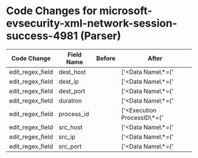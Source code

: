 # Code Changes for microsoft-evsecurity-xml-network-session-success-4981 (Parser)

| Code Change | Field Name | Before | After |
|-------------|------------|--------|-------|
| edit_regex_field | dest_host |  | ['<Data Name\\*=(\'|")RemoteMMPrincipalName(\'|")>({dest_host}[\w\-.]+)'] |
| edit_regex_field | dest_ip |  | ['<Data Name\\*=(\'|")RemoteAddress(\'|")>({dest_ip}((([0-9a-fA-F.]{0,4}):{1,2}){1,7}([0-9a-fA-F]){0,4})|(((25[0-5]|(2[0-4]|1\d|[0-9]|)\d)\.?\b){4}))(:({dest_port}\d+))?'] |
| edit_regex_field | dest_port |  | ['<Data Name\\*=(\'|")RemoteAddress(\'|")>({dest_ip}((([0-9a-fA-F.]{0,4}):{1,2}){1,7}([0-9a-fA-F]){0,4})|(((25[0-5]|(2[0-4]|1\d|[0-9]|)\d)\.?\b){4}))(:({dest_port}\d+))?', '<Data Name\\*=(\'|")RemoteKeyModPort(\'|")>({dest_port}\d+)'] |
| edit_regex_field | duration |  | ['<Data Name\\*=(\'|")MMLifetime(\'|")>({duration}[^<]+)'] |
| edit_regex_field | process_id |  | ['<Execution ProcessID\\*=(\'|")({process_id}\d+)'] |
| edit_regex_field | src_host |  | ['<Data Name\\*=(\'|")LocalMMPrincipalName(\'|")>({src_host}[^<]+)'] |
| edit_regex_field | src_ip |  | ['<Data Name\\*=(\'|")LocalAddress(\'|")>({src_ip}((([0-9a-fA-F.]{0,4}):{1,2}){1,7}([0-9a-fA-F]){0,4})|(((25[0-5]|(2[0-4]|1\d|[0-9]|)\d)\.?\b){4}))(:({src_port}\d+))?'] |
| edit_regex_field | src_port |  | ['<Data Name\\*=(\'|")LocalAddress(\'|")>({src_ip}((([0-9a-fA-F.]{0,4}):{1,2}){1,7}([0-9a-fA-F]){0,4})|(((25[0-5]|(2[0-4]|1\d|[0-9]|)\d)\.?\b){4}))(:({src_port}\d+))?', '<Data Name\\*=(\'|")LocalKeyModPort(\'|")>({src_port}\d+)'] |